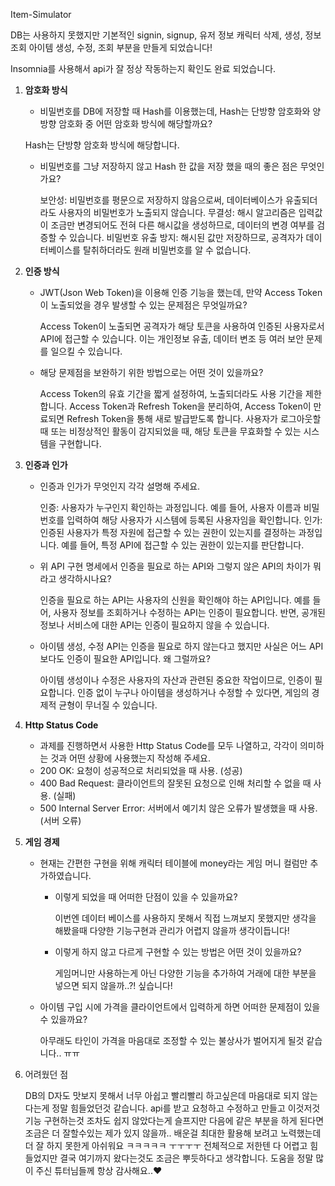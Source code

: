 Item-Simulator

DB는 사용하지 못했지만 기본적인 
signin, signup, 유저 정보
캐릭터 삭제, 생성, 정보 조회
아이템 생성, 수정, 조회
부분을 만들게 되었습니다!

Insomnia를 사용해서 api가 잘 정상 작동하는지 확인도 완료 되었습니다.


1. **암호화 방식**
   
    -  비밀번호를 DB에 저장할 때 Hash를 이용했는데, Hash는 단방향 암호화와 양방향 암호화 중 어떤 암호화 방식에 해당할까요?
      
      Hash는 단방향 암호화 방식에 해당합니다. 
     
    - 비밀번호를 그냥 저장하지 않고 Hash 한 값을 저장 했을 때의 좋은 점은 무엇인가요?
      
      보안성: 비밀번호를 평문으로 저장하지 않음으로써, 데이터베이스가 유출되더라도 사용자의 비밀번호가 노출되지 않습니다.
      무결성: 해시 알고리즘은 입력값이 조금만 변경되어도 전혀 다른 해시값을 생성하므로, 데이터의 변경 여부를 검증할 수 있습니다.
      비밀번호 유출 방지: 해시된 값만 저장하므로, 공격자가 데이터베이스를 탈취하더라도 원래 비밀번호를 알 수 없습니다.


2. **인증 방식**
    - JWT(Json Web Token)을 이용해 인증 기능을 했는데, 만약 Access Token이 노출되었을 경우 발생할 수 있는 문제점은 무엇일까요?
  
      Access Token이 노출되면 공격자가 해당 토큰을 사용하여 인증된 사용자로서 API에 접근할 수 있습니다. 이는 개인정보 유출, 데이터 변조 등 여러 보안 문제를 일으킬 수 있습니다.

    - 해당 문제점을 보완하기 위한 방법으로는 어떤 것이 있을까요?
      
      Access Token의 유효 기간을 짧게 설정하여, 노출되더라도 사용 기간을 제한합니다.
      Access Token과 Refresh Token을 분리하여, Access Token이 만료되면 Refresh Token을 통해 새로 발급받도록 합니다.
      사용자가 로그아웃할 때 또는 비정상적인 활동이 감지되었을 때, 해당 토큰을 무효화할 수 있는 시스템을 구현합니다.
      
3. **인증과 인가**
    - 인증과 인가가 무엇인지 각각 설명해 주세요.
  
      인증: 사용자가 누구인지 확인하는 과정입니다. 예를 들어, 사용자 이름과 비밀번호를 입력하여 해당 사용자가 시스템에 등록된 사용자임을 확인합니다.
      인가: 인증된 사용자가 특정 자원에 접근할 수 있는 권한이 있는지를 결정하는 과정입니다. 예를 들어, 특정 API에 접근할 수 있는 권한이 있는지를 판단합니다.

    - 위 API 구현 명세에서 인증을 필요로 하는 API와 그렇지 않은 API의 차이가 뭐라고 생각하시나요?
      
      인증을 필요로 하는 API는 사용자의 신원을 확인해야 하는 API입니다. 예를 들어, 사용자 정보를 조회하거나 수정하는 API는 인증이 필요합니다. 반면, 공개된 정보나 서비스에 대한 API는 인증이 필요하지 않을 수 있습니다.
      
    - 아이템 생성, 수정 API는 인증을 필요로 하지 않는다고 했지만 사실은 어느 API보다도 인증이 필요한 API입니다. 왜 그럴까요?
  
      아이템 생성이나 수정은 사용자의 자산과 관련된 중요한 작업이므로, 인증이 필요합니다. 인증 없이 누구나 아이템을 생성하거나 수정할 수 있다면, 게임의 경제적 균형이 무너질 수 있습니다.
      
4. **Http Status Code**
    - 과제를 진행하면서 사용한 Http Status Code를 모두 나열하고, 각각이 의미하는 것과 어떤 상황에 사용했는지 작성해 주세요.
    - 200 OK: 요청이 성공적으로 처리되었을 때 사용. (성공)
    - 400 Bad Request: 클라이언트의 잘못된 요청으로 인해 처리할 수 없을 때 사용. (실패)
    - 500 Internal Server Error: 서버에서 예기치 않은 오류가 발생했을 때 사용. (서버 오류)
5. **게임 경제**
    - 현재는 간편한 구현을 위해 캐릭터 테이블에 money라는 게임 머니 컬럼만 추가하였습니다.
        - 이렇게 되었을 때 어떠한 단점이 있을 수 있을까요?
          
          이번엔 데이터 베이스를 사용하지 못해서 직접 느껴보지 못했지만 생각을 해봤을때 다양한 기능구현과 관리가 어렵지 않을까 생각이듭니다!
           
        - 이렇게 하지 않고 다르게 구현할 수 있는 방법은 어떤 것이 있을까요?

          게임머니만 사용하는게 아닌 다양한 기능을 추가하여 거래에 대한 부분을 넣으면 되지 않을까..?! 싶습니다!
          
    - 아이템 구입 시에 가격을 클라이언트에서 입력하게 하면 어떠한 문제점이 있을 수 있을까요?

      아무래도 타인이 가격을 마음대로 조정할 수 있는 불상사가 벌어지게 될것 같습니다.. ㅠㅠ
4. 어려웠던 점

   DB의 D자도 맛보지 못해서 너무 아쉽고 빨리빨리 하고싶은데 마음대로 되지 않는다는게 정말 힘들었던것 같습니다.
   api를 받고 요청하고 수정하고 만들고 이것저것 기능 구현하는것 조차도 쉽지 않았다는게 슬프지만 다음에 같은 부분을 하게 된다면 조금은 더 잘할수있는 제가 있지 않을까..
   배운걸 최대한 활용해 보려고 노력했는데 더 잘 하지 못한게 아쉬워요 ㅋㅋㅋㅋㅋ ㅜㅜㅜㅜ 전체적으로 저한텐 다 어렵고 힘들었지만 결국 여기까지 왔다는것도 조금은 뿌듯하다고 생각합니다.
   도움을 정말 많이 주신 튜터님들께 항상 감사해요..❤
